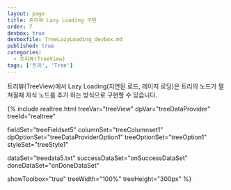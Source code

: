 ```yaml
---
layout: page
title: 트리뷰 Lazy Loading 구현
order: 7
devbox: true
devboxfile: TreeLazyLoading_devbox.md
published: true
categories:
  - 트리뷰(TreeView)
tags: ['트리', 'Tree']
---
```


트리뷰(TreeView)에서 Lazy Loading(지연된 로드, 레이지 로딩)은 트리의 노드가 펼쳐질때 자식 노드를
추가 하는 방식으로 구현할 수 있습니다.

<script>
  var onSuccessDataSet = function(data, textStatus, jqXHR) {
    treeDataProvider.fillCsvData(
      data,
      {
        tree: "tree",
        icon: "icon",
        children: "childrenField",
        quoted: true,
        start: 0
      }
    );
  }

  var onDoneDataSet = function() {

  }
</script>

{% include realtree.html
  treeVar="treeView"
  dpVar="treeDataProvider"
  treeId="realtree"

  fieldSet="treeFieldset5"
  columnSet="treeColumnset1"
  dpOptionSet="treeDataProviderOption1"
  treeOptionSet="treeOption1"
  styleSet="treeStyle1"

  dataSet="treedata5.txt"
  successDataSet="onSuccessDataSet"
  doneDataSet="onDoneDataSet"

  showToolbox="true"
  treeWidth="100%"
  treeHeight="300px" %}
